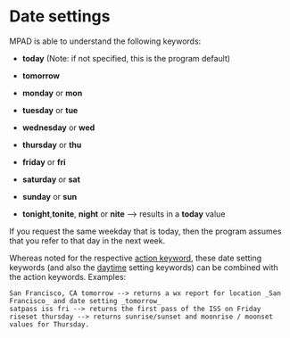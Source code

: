 # Date settings

MPAD is able to understand the following keywords:

- __today__ (Note: if not specified, this is the program default)

- __tomorrow__

- __monday__ or __mon__

- __tuesday__ or __tue__

- __wednesday__ or __wed__

- __thursday__ or __thu__

- __friday__ or __fri__

- __saturday__ or __sat__

- __sunday__ or __sun__

- __tonight__,__tonite__, __night__ or __nite__ --> results in a __today__ value

If you request the same weekday that is today, then the program assumes that you refer to that day in the next week.

Whereas noted for the respective [action keyword](01_actions.md), these date setting keywords (and also the [daytime](03_daytime_settings.md) setting keywords) can be combined with the action keywords. Examples:

```
San Francisco, CA tomorrow --> returns a wx report for location _San Francisco_ and date setting _tomorrow_
satpass iss fri --> returns the first pass of the ISS on Friday
riseset thursday --> returns sunrise/sunset and moonrise / moonset values for Thursday.
```
